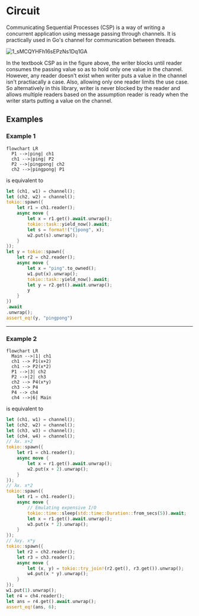 # Circuit

Communicating Sequential Processes (CSP) is a way of writing a concurrent application using message passing through channels. It is practically used in Go's channel for communication between threads. 

![1_sMCQYHFh16sEPzNs1Dq1GA](https://user-images.githubusercontent.com/785824/200107637-8ba8cb54-2ff0-473a-89b9-50ec8f7ec6fb.png)

In the textbook CSP as in the figure above, the writer blocks until reader consumes the passing value so as to hold only one value in the channel. However, any reader doesn't exist when writer puts a value in the channel isn't practiacally a case. Also, allowing only one reader limits the use case. So alternatively in this library, writer is never blocked by the reader and allows multiple readers based on the assumption reader is ready when the writer starts putting a value on the channel.

## Examples

### Example 1

```mermaid
flowchart LR
  P1 -->|ping| ch1
  ch1 -->|ping| P2
  P2 -->|pingpong| ch2
  ch2 -->|pingpong| P1
```

is equivalent to

```rust
let (ch1, w1) = channel();
let (ch2, w2) = channel();
tokio::spawn({
    let r1 = ch1.reader();
    async move {
        let x = r1.get().await.unwrap();
        tokio::task::yield_now().await;
        let s = format!("{}pong", x);
        w2.put(s).unwrap();
    }
});
let y = tokio::spawn({
    let r2 = ch2.reader();
    async move {
        let x = "ping".to_owned();
        w1.put(x).unwrap();
        tokio::task::yield_now().await;
        let y = r2.get().await.unwrap();
        y
    }
})
.await
.unwrap();
assert_eq!(y, "pingpong")
```

----

### Example 2

```mermaid
flowchart LR
  Main -->|1| ch1
  ch1 --> P1(x+2)
  ch1 --> P2(x*2)
  P1 -->|3| ch2
  P2 -->|2| ch3
  ch2 --> P4(x*y)
  ch3 --> P4
  P4 --> ch4
  ch4 -->|6| Main
```

is equivalent to

```rust
let (ch1, w1) = channel();
let (ch2, w2) = channel();
let (ch3, w3) = channel();
let (ch4, w4) = channel();
// λx. x+2
tokio::spawn({
    let r1 = ch1.reader();
    async move {
        let x = r1.get().await.unwrap();
        w2.put(x + 2).unwrap();
    }
});
// λx. x*2
tokio::spawn({
    let r1 = ch1.reader();
    async move {
        // Emulating expensive I/O
        tokio::time::sleep(std::time::Duration::from_secs(5)).await;
        let x = r1.get().await.unwrap();
        w3.put(x * 2).unwrap();
    }
});
// λxy. x*y
tokio::spawn({
    let r2 = ch2.reader();
    let r3 = ch3.reader();
    async move {
        let (x, y) = tokio::try_join!(r2.get(), r3.get()).unwrap();
        w4.put(x * y).unwrap();
    }
});
w1.put(1).unwrap();
let r4 = ch4.reader();
let ans = r4.get().await.unwrap();
assert_eq!(ans, 6);
```
